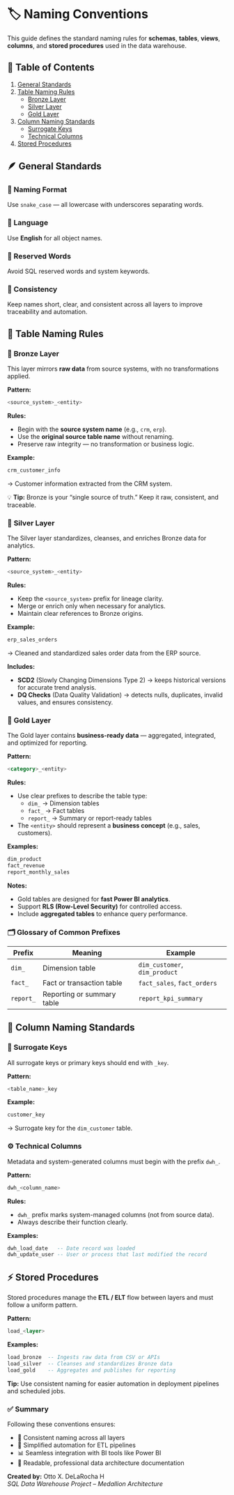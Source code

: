 # 🏷️ Naming Conventions

This guide defines the standard naming rules for **schemas**, **tables**, **views**, **columns**, and **stored procedures** used in the data warehouse.


## 🧭 Table of Contents
1. [General Standards](#-general-standards)  
2. [Table Naming Rules](#-table-naming-rules)  
   - [Bronze Layer](#-bronze-layer)  
   - [Silver Layer](#-silver-layer)  
   - [Gold Layer](#-gold-layer)  
3. [Column Naming Standards](#-column-naming-standards)  
   - [Surrogate Keys](#surrogate-keys)  
   - [Technical Columns](#technical-columns)  
4. [Stored Procedures](#%EF%B8%8F-stored-procedures)  


## 🪶 General Standards

### 🔹 Naming Format  
Use `snake_case` — all lowercase with underscores separating words.  

### 🔹 Language  
Use **English** for all object names.  

### 🔹 Reserved Words  
Avoid SQL reserved words and system keywords.  

### 🔹 Consistency  
Keep names short, clear, and consistent across all layers to improve traceability and automation.


## 🧱 Table Naming Rules

### 🥉 **Bronze Layer**  
This layer mirrors **raw data** from source systems, with no transformations applied.

**Pattern:**  
```sql
<source_system>_<entity>
```

**Rules:**  
- Begin with the **source system name** (e.g., `crm`, `erp`).  
- Use the **original source table name** without renaming.  
- Preserve raw integrity — no transformation or business logic.  

**Example:**  
```sql
crm_customer_info
```
→ Customer information extracted from the CRM system.

💡 **Tip:** Bronze is your “single source of truth.” Keep it raw, consistent, and traceable.


### 🥈 **Silver Layer**  
The Silver layer standardizes, cleanses, and enriches Bronze data for analytics.

**Pattern:**  
```sql
<source_system>_<entity>
```

**Rules:**  
- Keep the `<source_system>` prefix for lineage clarity.  
- Merge or enrich only when necessary for analytics.  
- Maintain clear references to Bronze origins.  

**Example:**  
```sql
erp_sales_orders
```
→ Cleaned and standardized sales order data from the ERP source.

**Includes:**  
- **SCD2** (Slowly Changing Dimensions Type 2) → keeps historical versions for accurate trend analysis.  
- **DQ Checks** (Data Quality Validation) → detects nulls, duplicates, invalid values, and ensures consistency.


### 🥇 **Gold Layer**  
The Gold layer contains **business-ready data** — aggregated, integrated, and optimized for reporting.

**Pattern:**  
```sql
<category>_<entity>
```

**Rules:**  
- Use clear prefixes to describe the table type:
  - `dim_` → Dimension tables  
  - `fact_` → Fact tables  
  - `report_` → Summary or report-ready tables  
- The `<entity>` should represent a **business concept** (e.g., sales, customers).  

**Examples:**  
```sql
dim_product
fact_revenue
report_monthly_sales
```

**Notes:**  
- Gold tables are designed for **fast Power BI analytics**.  
- Support **RLS (Row-Level Security)** for controlled access.  
- Include **aggregated tables** to enhance query performance.


### 🗂 **Glossary of Common Prefixes**

| Prefix | Meaning | Example |
|--------|----------|----------|
| `dim_` | Dimension table | `dim_customer`, `dim_product` |
| `fact_` | Fact or transaction table | `fact_sales`, `fact_orders` |
| `report_` | Reporting or summary table | `report_kpi_summary` |


## 🧩 Column Naming Standards

### 🔑 Surrogate Keys
All surrogate keys or primary keys should end with `_key`.

**Pattern:**  
```sql
<table_name>_key
```

**Example:**  
```sql
customer_key
```
→ Surrogate key for the `dim_customer` table.


### ⚙️ Technical Columns
Metadata and system-generated columns must begin with the prefix `dwh_`.

**Pattern:**  
```sql
dwh_<column_name>
```

**Rules:**  
- `dwh_` prefix marks system-managed columns (not from source data).  
- Always describe their function clearly.  

**Examples:**  
```sql
dwh_load_date   -- Date record was loaded
dwh_update_user -- User or process that last modified the record
```


## ⚡️ Stored Procedures
Stored procedures manage the **ETL / ELT** flow between layers and must follow a uniform pattern.

**Pattern:**  
```sql
load_<layer>
```

**Examples:**  
```sql
load_bronze  -- Ingests raw data from CSV or APIs
load_silver  -- Cleanses and standardizes Bronze data
load_gold    -- Aggregates and publishes for reporting
```

**Tip:** Use consistent naming for easier automation in deployment pipelines and scheduled jobs.


### ✅ Summary

Following these conventions ensures:
- 🔄 Consistent naming across all layers  
- 🧩 Simplified automation for ETL pipelines  
- 📊 Seamless integration with BI tools like Power BI  
- 📁 Readable, professional data architecture documentation  


**Created by:** Otto X. DeLaRocha H  
*SQL Data Warehouse Project – Medallion Architecture*
